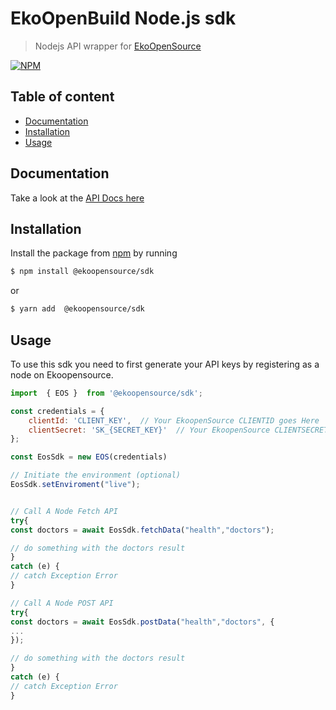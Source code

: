 # EkoOpenBuild Node.js sdk

> Nodejs API wrapper for  [EkoOpenSource](https://ekoopensource.com)


[![NPM](https://nodei.co/npm/@ekoopensource/sdk.png?downloads=true&downloadRank=true&stars=true)](https://www.npmjs.org/package/@ekoopensource/sdk)

## Table of content
* [Documentation](#documentation)
* [Installation](#installation)
* [Usage](#usage)

## Documentation

Take a look at the [API Docs here](https://docs.ekoopensource.com/)

## Installation

Install the package from [npm](https://www.npmjs.com/package/eos-sdk-js) by running 

```bash
$ npm install @ekoopensource/sdk
```
 or
 
 ```bash
 $ yarn add  @ekoopensource/sdk
 ```

## Usage
To use this sdk you need to first generate your API keys by registering as a node on Ekoopensource.

```javascript
import  { EOS }  from '@ekoopensource/sdk';

const credentials = {
    clientId: 'CLIENT_KEY',  // Your EkoopenSource CLIENTID goes Here
    clientSecret: 'SK_{SECRET_KEY}'  // Your EkoopenSource CLIENTSECRET goes Here
};

const EosSdk = new EOS(credentials)

// Initiate the environment (optional)
EosSdk.setEnviroment("live"); 


// Call A Node Fetch API 
try{
const doctors = await EosSdk.fetchData("health","doctors");

// do something with the doctors result
}
catch (e) {
// catch Exception Error
}

// Call A Node POST API 
try{
const doctors = await EosSdk.postData("health","doctors", {
...
});

// do something with the doctors result
}
catch (e) {
// catch Exception Error
}

